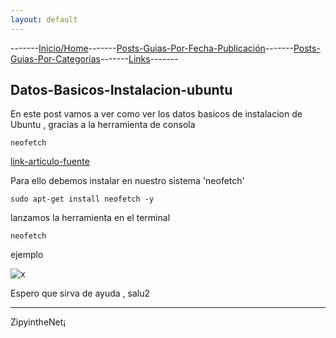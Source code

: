 ```yaml
---
layout: default
---
```

-------[Inicio/Home](./../index.html)-------[Posts-Guias-Por-Fecha-Publicación](./../posts.html)-------[Posts-Guias-Por-Categorias](./../categorias.html)-------[Links](./../links.html)-------
## Datos-Basicos-Instalacion-ubuntu

En este post vamos a ver como ver los datos basicos de instalacion de Ubuntu , gracias a la herramienta de consola 
```
neofetch
```
[link-articulo-fuente](https://ubunlog.com/neofetch-datos-instalacion-ubuntu/)

Para ello debemos instalar en nuestro sistema 'neofetch'

```
sudo apt-get install neofetch -y
```
lanzamos la herramienta en el terminal
```
neofetch
```

ejemplo

![x](https://ubunlog.com/wp-content/uploads/2017/05/neofetch-gnome.png.webp)

Espero que sirva de ayuda , salu2

-----------------------------------------------------------------------------

ZipyintheNet¡
